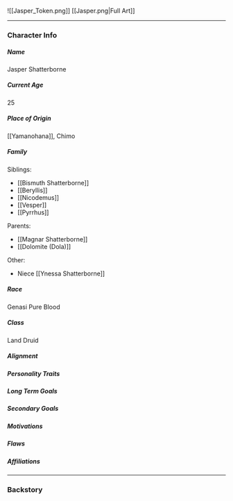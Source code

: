![[Jasper_Token.png]]
[[Jasper.png|Full Art]]

---
### Character Info

##### Name 
Jasper Shatterborne

##### Current Age
25

##### Place of Origin
[[Yamanohana]], Chimo

##### Family

Siblings: 
- [[Bismuth Shatterborne]]
- [[Beryllis]]
- [[Nicodemus]]
- [[Vesper]]
- [[Pyrrhus]]

Parents:
- [[Magnar Shatterborne]]
- [[Dolomite (Dola)]]

Other: 
- Niece [[Ynessa Shatterborne]]

##### Race
Genasi Pure Blood

##### Class
Land Druid

##### Alignment

##### Personality Traits

##### Long Term Goals

##### Secondary Goals

##### Motivations

##### Flaws

##### Affiliations


---
### Backstory

